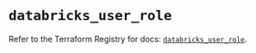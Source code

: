 # `databricks_user_role`

Refer to the Terraform Registry for docs: [`databricks_user_role`](https://registry.terraform.io/providers/databricks/databricks/1.65.1/docs/resources/user_role).
